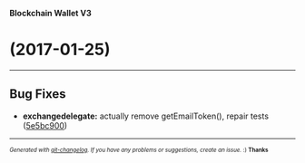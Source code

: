 __Blockchain Wallet V3__

#   (2017-01-25)



---

## Bug Fixes

- **exchangedelegate:** actually remove getEmailToken(), repair tests
  ([5e5bc900](https://github.com/blockchain/My-Wallet-V3/commit/5e5bc9006115c0e382eed4bbb9a54ad8fb09afe7))



---
<sub><sup>*Generated with [git-changelog](https://github.com/rafinskipg/git-changelog). If you have any problems or suggestions, create an issue.* :) **Thanks** </sub></sup>